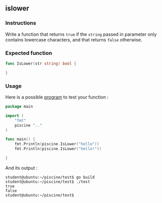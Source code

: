 ## islower

### Instructions

Write a function that returns `true` if the `string` passed in parameter only contains lowercase characters, and that returns `false` otherwise.

### Expected function

```go
func IsLower(str string) bool {

}
```

### Usage

Here is a possible [program](TODO-LINK) to test your function :

```go
package main

import (
	"fmt"
	piscine ".."
)

func main() {
	fmt.Println(piscine.IsLower("hello"))
	fmt.Println(piscine.IsLower("hello!"))

}
```

And its output :

```console
student@ubuntu:~/piscine/test$ go build
student@ubuntu:~/piscine/test$ ./test
true
false
student@ubuntu:~/piscine/test$
```
